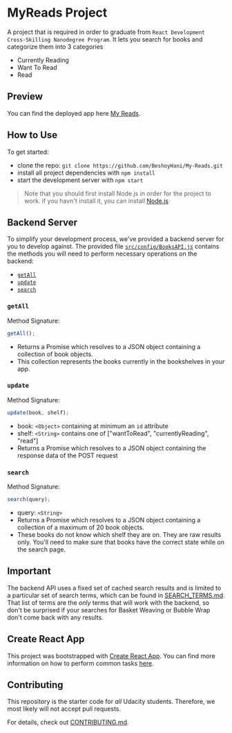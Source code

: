 # MyReads Project

A project that is required in order to graduate from `React Development Cross-Skilling Nanodegree Program`. It lets you search for books and categorize them into 3 categories
- Currently Reading
- Want To Read
- Read

## Preview
You can find the deployed app here [My Reads](https://b-reads.netlify.app/).

## How to Use

To get started:
- clone the repo: `git clone https://github.com/BeshoyHani/My-Reads.git`
- install all project dependencies with `npm install`
- start the development server with `npm start`
> Note that you should first install Node.js in order for the project to work. if you havn't install it, you can install [Node.js](https://nodejs.org/en/)


## Backend Server

To simplify your development process, we've provided a backend server for you to develop against. The provided file [`src/config/BooksAPI.js`](src/BooksAPI.js) contains the methods you will need to perform necessary operations on the backend:

- [`getAll`](#getall)
- [`update`](#update)
- [`search`](#search)

### `getAll`

Method Signature:

```js
getAll();
```

- Returns a Promise which resolves to a JSON object containing a collection of book objects.
- This collection represents the books currently in the bookshelves in your app.

### `update`

Method Signature:

```js
update(book, shelf);
```

- book: `<Object>` containing at minimum an `id` attribute
- shelf: `<String>` contains one of ["wantToRead", "currentlyReading", "read"]
- Returns a Promise which resolves to a JSON object containing the response data of the POST request

### `search`

Method Signature:

```js
search(query);
```

- query: `<String>`
- Returns a Promise which resolves to a JSON object containing a collection of a maximum of 20 book objects.
- These books do not know which shelf they are on. They are raw results only. You'll need to make sure that books have the correct state while on the search page.

## Important

The backend API uses a fixed set of cached search results and is limited to a particular set of search terms, which can be found in [SEARCH_TERMS.md](SEARCH_TERMS.md). That list of terms are the _only_ terms that will work with the backend, so don't be surprised if your searches for Basket Weaving or Bubble Wrap don't come back with any results.

## Create React App

This project was bootstrapped with [Create React App](https://github.com/facebook/create-react-app). You can find more information on how to perform common tasks [here](https://github.com/facebook/create-react-app/blob/main/packages/cra-template/template/README.md).

## Contributing

This repository is the starter code for _all_ Udacity students. Therefore, we most likely will not accept pull requests.

For details, check out [CONTRIBUTING.md](CONTRIBUTING.md).
